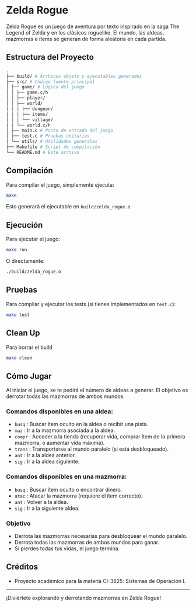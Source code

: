 # Zelda Rogue

Zelda Rogue es un juego de aventura por texto inspirado en la saga The Legend of Zelda y en los clásicos roguelike. El mundo, las aldeas, mazmorras e ítems se generan de forma aleatoria en cada partida.

## Estructura del Proyecto

```bash
.
├── build/ # Archivos objeto y ejecutables generados
├── src/ # Código fuente principal
│ ├── game/ # Lógica del juego
│ │ ├── game.c/h
│ │ ├── player/
│ │ ├── world/
│ │ │ ├── dungeon/
│ │ │ ├── items/
│ │ │ └── village/
│ │ └── world.c/h
│ ├── main.c # Punto de entrada del juego
│ ├── test.c # Pruebas unitarias
│ └── utils/ # Utilidades generales
├── Makefile # Script de compilación
└── README.md # Este archivo
```

## Compilación

Para compilar el juego, simplemente ejecuta:

```sh
make
```

Esto generará el ejecutable en `build/zelda_rogue.o`.

## Ejecución

Para ejecutar el juego:

```sh
make run
```

O directamente:

```sh
./build/zelda_rogue.o
```

## Pruebas

Para compilar y ejecutar los tests (si tienes implementados en `test.c`):

```sh
make test
```

## Clean Up

Para borrar el build

```sh
make clean
```

## Cómo Jugar

Al iniciar el juego, se te pedirá el número de aldeas a generar. El objetivo es derrotar todas las mazmorras de ambos mundos.

### Comandos disponibles en una aldea:

- `busq` : Buscar ítem oculto en la aldea o recibir una pista.
- `maz` : Ir a la mazmorra asociada a la aldea.
- `compr` : Acceder a la tienda (recuperar vida, comprar ítem de la primera mazmorra, o aumentar vida máxima).
- `trans` : Transportarse al mundo paralelo (si está desbloqueado).
- `ant` : Ir a la aldea anterior.
- `sig` : Ir a la aldea siguiente.

### Comandos disponibles en una mazmorra:

- `busq` : Buscar ítem oculto o encontrar dinero.
- `atac` : Atacar la mazmorra (requiere el ítem correcto).
- `ant` : Volver a la aldea.
- `sig` : Ir a la siguiente aldea.

### Objetivo

- Derrota las mazmorras necesarias para desbloquear el mundo paralelo.
- Derrota todas las mazmorras de ambos mundos para ganar.
- Si pierdes todas tus vidas, el juego termina.

## Créditos

- Proyecto académico para la materia CI-3825: Sistemas de Operación I.

---

¡Diviértete explorando y derrotando mazmorras en Zelda Rogue!
